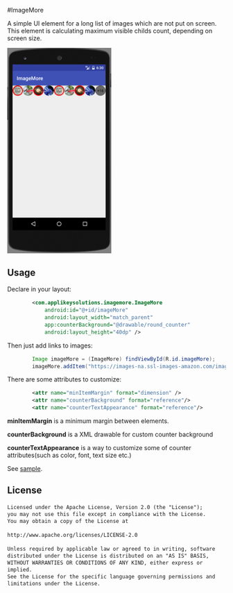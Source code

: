 #ImageMore

A simple UI element for a long list of images which are not put on screen.
This element is calculating maximum visible childs count, depending on screen size.

<img src="screenshots/ImageMore.PNG" alt="" width="240"/>

## Usage

Declare in your layout:

```xml
        <com.applikeysolutions.imagemore.ImageMore
            android:id="@+id/imageMore"
            android:layout_width="match_parent"
            app:counterBackground="@drawable/round_counter"
            android:layout_height="40dp" />
```

Then just add links to images:

```java
        Image imageMore = (ImageMore) findViewById(R.id.imageMore);
        imageMore.addItem("https://images-na.ssl-images-amazon.com/images/I/7106mGW8G0L._CR0,204,1224,1224_UX128.jpg");
```

There are some attributes to customize:
```xml
        <attr name="minItemMargin" format="dimension" />
        <attr name="counterBackground" format="reference"/>
        <attr name="counterTextAppearance" format="reference"/>
```

**minItemMargin** is a minimum margin between elements.

**counterBackground** is a XML drawable for custom counter background

**counterTextAppearance** is a way to customize some of counter attributes(such as color, font, text size etc.)

See [sample](sample/src/main/java/com/applikeysolutions/imagemore/example/ImageMoreExampleActivity.java).

License
-----

	Licensed under the Apache License, Version 2.0 (the "License");
	you may not use this file except in compliance with the License.
	You may obtain a copy of the License at

	http://www.apache.org/licenses/LICENSE-2.0

	Unless required by applicable law or agreed to in writing, software
	distributed under the License is distributed on an "AS IS" BASIS,
	WITHOUT WARRANTIES OR CONDITIONS OF ANY KIND, either express or implied.
	See the License for the specific language governing permissions and
	limitations under the License.